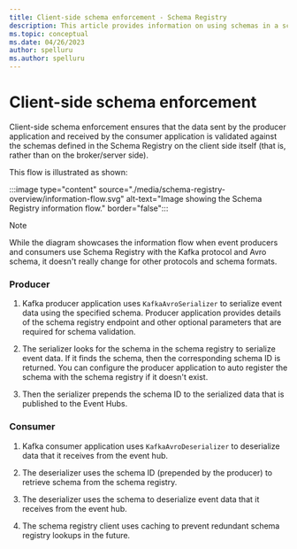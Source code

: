 ```yaml
---
title: Client-side schema enforcement - Schema Registry
description: This article provides information on using schemas in a schema registry when publishing or consuming events from Azure Event Hubs. 
ms.topic: conceptual
ms.date: 04/26/2023
author: spelluru
ms.author: spelluru
---
```


# Client-side schema enforcement

Client-side schema enforcement ensures that the data sent by the producer application and received by the consumer application is validated against the schemas defined in the Schema Registry on the client side itself (that is, rather than on the broker/server side).

This flow is illustrated as shown:

:::image type="content" source="./media/schema-registry-overview/information-flow.svg" alt-text="Image showing the Schema Registry information flow." border="false":::

> [!NOTE]
> While the diagram showcases the information flow when event producers and consumers use Schema Registry with the Kafka protocol and Avro schema, it doesn't really change for other protocols and schema formats.
>

### Producer

1. Kafka producer application uses `KafkaAvroSerializer` to serialize event data using the specified schema. Producer application provides details of the schema registry endpoint and other optional parameters that are required for schema validation.

1. The serializer looks for the schema in the schema registry to serialize event data. If it finds the schema, then the corresponding schema ID is returned. You can configure the producer application to auto register the schema with the schema registry if it doesn't exist.

1. Then the serializer prepends the schema ID to the serialized data that is published to the Event Hubs.

### Consumer

1. Kafka consumer application uses `KafkaAvroDeserializer` to deserialize data that it receives from the event hub.

1. The deserializer uses the schema ID (prepended by the producer) to retrieve schema from the schema registry.

1. The deserializer uses the schema to deserialize event data that it receives from the event hub.

1. The schema registry client uses caching to prevent redundant schema registry lookups in the future.  

